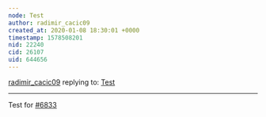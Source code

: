 ```yaml
---
node: Test
author: radimir_cacic09
created_at: 2020-01-08 18:30:01 +0000
timestamp: 1578508201
nid: 22240
cid: 26107
uid: 644656
---
```




[radimir_cacic09](../profile/radimir_cacic09) replying to: [Test](../notes/radimir_cacic09/01-08-2020/test)

----
Test for [#6833](/n/6833)